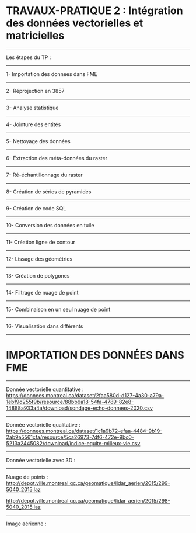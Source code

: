 # TRAVAUX-PRATIQUE 2 : Intégration des données vectorielles et matricielles
****

Les étapes du TP :
****
1- Importation des données dans FME
****
2- Réprojection en 3857
****
3- Analyse statistique 
****
4- Jointure des entités
****
5- Nettoyage des données
****
6- Extraction des méta-données du raster
****
7- Ré-échantillonnage du raster
****
8- Création de séries de pyramides
****
9- Création de code SQL 
****
10- Conversion des données en tuile
****
11- Création ligne de contour 
****
12- Lissage des géométries 
****
13- Création de polygones
****
14- Filtrage de nuage de point
****
15- Combinaison en un seul nuage de point
****
16- Visualisation dans différents 
****
# IMPORTATION DES DONNÉES DANS FME 
****
Donnée vectorielle quantitative : https://donnees.montreal.ca/dataset/2faa580d-d127-4a30-a79a-1ebf9d255f9b/resource/88bb6a18-54fa-4789-82e8-14888a933a4a/download/sondage-echo-donnees-2020.csv
****
Donnée vectorielle qualitative : https://donnees.montreal.ca/dataset/1c1a9b72-efaa-4484-9b19-2ab9a5561cfa/resource/5ca26973-7df6-472e-9bc0-5213a2445082/download/indice-equite-milieux-vie.csv
****
Donnée vectorielle avec 3D : 
****
Nuage de points : 
http://depot.ville.montreal.qc.ca/geomatique/lidar_aerien/2015/299-5040_2015.laz

http://depot.ville.montreal.qc.ca/geomatique/lidar_aerien/2015/298-5040_2015.laz
****
Image aérienne :


